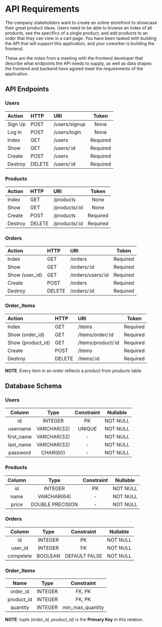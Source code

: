 # API Requirements

The company stakeholders want to create an online storefront to showcase their great product ideas. Users need to be able to browse an index of all products, see the specifics of a single product, and add products to an order that they can view in a cart page. You have been tasked with building the API that will support this application, and your coworker is building the frontend.

These are the notes from a meeting with the frontend developer that describe what endpoints the API needs to supply, as well as data shapes the frontend and backend have agreed meet the requirements of the application.

## API Endpoints

### Users

| Action  | HTTP   | URI           |  Token   |
| :------ | :----- | :------------ | :------: |
| Sign Up | POST   | /users/signup |   None   |
| Log In  | POST   | /users/login  |   None   |
| Index   | GET    | /users        | Required |
| Show    | GET    | /users/:id    | Required |
| Create  | POST   | /users        | Required |
| Destroy | DELETE | /users/:id    | Required |

### Products

| Action  | HTTP   | URI           |  Token   |
| :------ | :----- | :------------ | :------: |
| Index   | GET    | /products     |   None   |
| Show    | GET    | /products/:id |   None   |
| Create  | POST   | /products     | Required |
| Destroy | DELETE | /products/:id | Required |

### Orders

| Action         | HTTP   | URI               |  Token   |
| :------------- | :----- | :---------------- | :------: |
| Index          | GET    | /orders           | Required |
| Show           | GET    | /orders/:id       | Required |
| Show (user_id) | GET    | /orders/users/:id | Required |
| Create         | POST   | /orders           | Required |
| Destroy        | DELETE | /orders/:id       | Required |

### Order_Items

| Action            | HTTP   | URI                |  Token   |
| :---------------- | :----- | :----------------- | :------: |
| Index             | GET    | /items             | Required |
| Show (order_id)   | GET    | /items/order/:id   | Required |
| Show (product_id) | GET    | /items/product/:id | Required |
| Create            | POST   | /items             | Required |
| Destroy           | DELETE | /items/:id         | Required |

**NOTE**: Every _item_ in an _order_ reflects a product from _products_ table.

## Database Schema

### Users

|   Column   |    Type     | Constraint | Nullable |
| :--------: | :---------: | :--------: | :------: |
|     id     |   INTEGER   |     PK     | NOT NULL |
|  username  | VARCHAR(32) |   UNIQUE   | NOT NULL |
| first_name | VARCHAR(32) |     -      | NOT NULL |
| last_name  | VARCHAR(32) |     -      | NOT NULL |
|  password  |  CHAR(60)   |     -      | NOT NULL |

### Products

| Column |       Type       | Constraint | Nullable |
| :----: | :--------------: | :--------: | :------: |
|   id   |     INTEGER      |     PK     | NOT NULL |
|  name  |   VARCHAR(64)    |     -      | NOT NULL |
| price  | DOUBLE PRECISION |     -      | NOT NULL |

### Orders

|  Column   |  Type   |  Constraint   | Nullable |
| :-------: | :-----: | :-----------: | :------: |
|    id     | INTEGER |      PK       | NOT NULL |
|  user_id  | INTEGER |      FK       | NOT NULL |
| compelete | BOOLEAN | DEFAULT FALSE | NOT NULL |

### Order_Items

|    Name    |  Type   |    Constraint    |
| :--------: | :-----: | :--------------: |
|  order_id  | INTEGER |      FK, PK      |
| product_id | INTEGER |      FK, PK      |
|  quantity  | INTEGER | min_max_quantity |

**NOTE**: tuple _(order_id, product_id)_ is the **Primary Key** in this relation.
